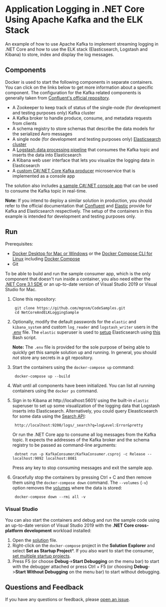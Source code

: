 # Application Logging in .NET Core Using Apache Kafka and the ELK Stack

An example of how to use Apache Kafka to implement streaming logging in .NET Core and how to use the ELK stack (Elasticsearch, Logstash and Kibana) to store, index and display the log messages.

## Components
Docker is used to start the following components in separate containers. You can click on the links below to get more information about a specific component. The configuration for the Kafka related components is generally taken from [Confluent's official repository](https://github.com/confluentinc/cp-all-in-one/blob/6.0.0-post/cp-all-in-one-community/docker-compose.yml).

- A Zookeeper to keep track of status of the single-node (for development and testing purposes only) Kafka cluster
- A Kafka broker to handle produce, consume, and metadata requests from clients
- A schema registry to store schemas that describe the data models for the serialized Avro messages
- A single node (for development and testing purposes only) [Elasticsearch cluster](elasticsearch)
- A [Logstash data processing pipeline](logstash) that consumes the Kafka topic and inserts the data into Elasticsearch
- A Kibana web user interface that lets you visualize the logging data in Elasticsearch
- A [custom C#/.NET Core Kafka producer](KafkaProducer) microservice that is implemented as a console app

The solution also includes [a sample C#/.NET console app](KafkaConsumer) that can be used to consume the Kafka topic in real-time.

**Note:** If you intend to deploy a similar solution in production, you should refer to the official documentation that [Confluent](https://docs.confluent.io/5.0.0/installation/docker/docs/installation/clustered-deployment.html) and [Elastic](https://www.elastic.co/guide/en/elasticsearch/reference/current/docker.html) provide for Kafka and Elasticsearch respectively. The setup of the containers in this example is intended for development and testing purposes only.

## Run
Prerequisites:
- [Docker Desktop for Mac or Windows](https://www.docker.com/products/docker-desktop) or the [Docker Compose CLI for Linux](https://docs.docker.com/engine/context/aci-integration/#install-the-docker-compose-cli-on-linux) including [Docker Compose](https://docs.docker.com/compose/install/)
- Git

To be able to build and run the sample consumer app, which is the only component that doesn't run inside a container, you also need either the [.NET Core 3.1 SDK](https://dotnet.microsoft.com/download/dotnet-core/3.1?WT.mc_id=DOP-MVP-5001077) or an up-to-date version of Visual Studio 2019 or Visual Studio for Mac.

1. Clone this repository:

        git clone https://github.com/mgnsm/CodeSamples.git
        cd NetCoreAndELKLoggingSample

2. Optionally, modify the default passwords for the `elastic` and `kibana_system` and custom `log_reader` and `logstash_writer` users in the [.env](.env) file. The `elastic` superuser is used to [setup](elasticsearch) Elasticsearch using [this](elasticsearch/setup.sh) Bash script.

    **Note:** The `.env` file is provided for the sole purpose of being able to quickly get this sample solution up and running. In general, you should *not* store any secrets in a git repository.

3. Start the containers using the `docker-compose up` command:

        docker-compose up --build

4. Wait until all components have been initialized. You can list all running containers using the `docker ps` command.

5. Sign in to Kibana at http://localhost:5601/ using the built-in `elastic` superuser to set up some visualization of the logging data that Logstash inserts into Elasticsearch. Alternatively, you could query Eleasticsearch for some data using the [Search API](https://www.elastic.co/guide/en/elasticsearch/reference/current/search-search.html):

        http://localhost:9200/logs/_search?q=logLevel:Error&pretty

    Or run the .NET Core app to consume all log messages from the Kafka topic. It expects the addresses of the Kafka broker and the schema registry to be passed as command-line arguments:

        dotnet run -p KafkaConsumer/KafkaConsumer.csproj -c Release -- localhost:9092 localhost:8081

    Press any key to stop consuming messages and exit the sample app.

6. Gracefully stop the containers by pressing Ctrl + C and then remove them using the `docker-compose down` command. The `--volumes` (`-v`) option removes the [volumes](https://docs.docker.com/storage/volumes/) where the data is stored:

        docker-compose down --rmi all -v

### Visual Studio
You can also start the containers and debug and run the sample code using an up-to-date version of Visual Studio 2019 with the **.NET Core cross-platform development** workload installed:

1. Open the [solution](NetCoreAndELKLoggingSample.sln) file.
2. Right-click on the `docker-compose` project in the **Solution Explorer** and select **Set as Startup Project***. If you also want to start the consumer, [set multiple startup projects](https://docs.microsoft.com/en-us/visualstudio/ide/how-to-set-multiple-startup-projects?WT.mc_id=DOP-MVP-5001077).
3. Press F5 (or choose **Debug**->**Start Debugging** on the menu bar) to start with the debugger attached or press Ctrl + F5 (or choosing **Debug**->**Start Without Debugging** on the menu bar) to start without debugging.

## Questions and Feedback
If you have any questions or feedback, please [open an issue](https://docs.github.com/en/free-pro-team@latest/github/managing-your-work-on-github/creating-an-issue).
